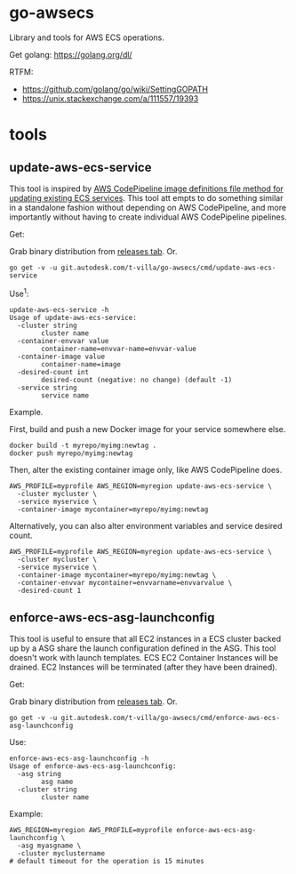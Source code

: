 # go-awsecs

Library and tools for AWS ECS operations.

Get golang: https://golang.org/dl/

RTFM:

 - https://github.com/golang/go/wiki/SettingGOPATH
 - https://unix.stackexchange.com/a/111557/19393

# tools

## update-aws-ecs-service

This tool is inspired by [AWS CodePipeline image definitions file method for updating existing ECS services](https://docs.aws.amazon.com/codepipeline/latest/userguide/pipelines-create.html#pipelines-create-image-definitions). This tool att empts to do something similar in a standalone fashion without depending on AWS CodePipeline, and more importantly without having to create individual AWS CodePipeline pipelines.

Get:

Grab binary distribution from [releases tab](https://git.autodesk.com/t-villa/go-awsecs/releases). Or.

```
go get -v -u git.autodesk.com/t-villa/go-awsecs/cmd/update-aws-ecs-service
```

Use<sup>1</sup>:

```
update-aws-ecs-service -h
Usage of update-aws-ecs-service:
  -cluster string
    	cluster name
  -container-envvar value
    	container-name=envvar-name=envvar-value
  -container-image value
    	container-name=image
  -desired-count int
    	desired-count (negative: no change) (default -1)
  -service string
    	service name
```

Example.

First, build and push a new Docker image for your service somewhere else.

```
docker build -t myrepo/myimg:newtag .
docker push myrepo/myimg:newtag
```

Then, alter the existing container image only, like AWS CodePipeline does.

```
AWS_PROFILE=myprofile AWS_REGION=myregion update-aws-ecs-service \
  -cluster mycluster \
  -service myservice \
  -container-image mycontainer=myrepo/myimg:newtag
```

Alternatively, you can also alter environment variables and service desired count.

```
AWS_PROFILE=myprofile AWS_REGION=myregion update-aws-ecs-service \
  -cluster mycluster \
  -service myservice \
  -container-image mycontainer=myrepo/myimg:newtag \
  -container-envvar mycontainer=envvarname=envvarvalue \
  -desired-count 1
```

## enforce-aws-ecs-asg-launchconfig

This tool is useful to ensure that all EC2 instances in a ECS cluster backed up by a ASG share the launch configuration defined in the ASG. This tool doesn't work with launch templates. ECS EC2 Container Instances will be drained. EC2 Instances will be terminated (after they have been drained).

Get:

Grab binary distribution from [releases tab](https://git.autodesk.com/t-villa/go-awsecs/releases). Or.

```
go get -v -u git.autodesk.com/t-villa/go-awsecs/cmd/enforce-aws-ecs-asg-launchconfig
```

Use:

```
enforce-aws-ecs-asg-launchconfig -h
Usage of enforce-aws-ecs-asg-launchconfig:
  -asg string
    	asg name
  -cluster string
    	cluster name
```

Example:

```
AWS_REGION=myregion AWS_PROFILE=myprofile enforce-aws-ecs-asg-launchconfig \
  -asg myasgname \
  -cluster myclustername
# default timeout for the operation is 15 minutes
```
